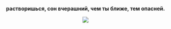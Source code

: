 <p align="center"><b>растворишься, сон вчерашний, чем ты ближе, тем опасней.</b></p>
<p align="center"><img src="https://i.ibb.co/zfMt2bG/Screenshot-1.png"></p>
